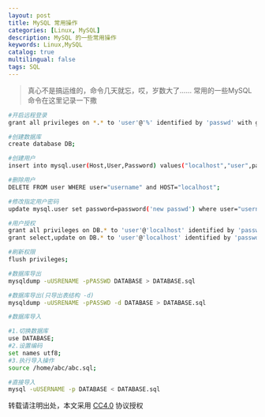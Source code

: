 ```yaml
---
layout: post
title: MySQL 常用操作
categories: [Linux, MySQL]
description: MySQL 的一些常用操作
keywords: Linux,MySQL
catalog: true
multilingual: false
tags: SQL
---
```


> 真心不是搞运维的，命令几天就忘，哎，岁数大了......
> 常用的一些MySQL命令在这里记录一下撒

<!--more-->

``` bash
#开启远程登录
grant all privileges on *.* to 'user'@'%' identified by 'passwd' with grant option;

#创建数据库
create database DB;

#创建用户
insert into mysql.user(Host,User,Password) values("localhost","user",password("passwd"));

#删除用户
DELETE FROM user WHERE user="username" and HOST="localhost";

#修改指定用户密码
update mysql.user set password=password('new passwd') where user="username" and host="localhost";

#用户授权
grant all privileges on DB.* to 'user'@'localhost' identified by 'passwd';
grant select,update on DB.* to 'user'@'localhost' identified by 'passwd';

#刷新权限
flush privileges;

#数据库导出
mysqldump -uUSRENAME -pPASSWD DATABASE > DATABASE.sql

#数据库导出(只导出表结构 -d)
mysqldump -uUSRENAME -pPASSWD -d DATABASE > DATABASE.sql

#数据库导入

#1.切换数据库
use DATABASE;
#2.设置编码
set names utf8;
#3.执行导入操作
source /home/abc/abc.sql;

#直接导入
mysql -uUSERNAME -p DATABASE < DATABASE.sql
```
转载请注明出处，本文采用 [CC4.0](http://creativecommons.org/licenses/by-nc-nd/4.0/) 协议授权
